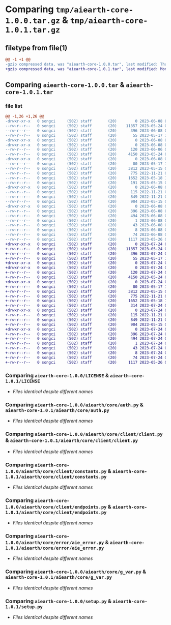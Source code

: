 # Comparing `tmp/aiearth-core-1.0.0.tar.gz` & `tmp/aiearth-core-1.0.1.tar.gz`

## filetype from file(1)

```diff
@@ -1 +1 @@
-gzip compressed data, was "aiearth-core-1.0.0.tar", last modified: Thu Jun  8 05:54:37 2023, max compression
+gzip compressed data, was "aiearth-core-1.0.1.tar", last modified: Mon Jul 24 05:54:43 2023, max compression
```

## Comparing `aiearth-core-1.0.0.tar` & `aiearth-core-1.0.1.tar`

### file list

```diff
@@ -1,26 +1,26 @@
-drwxr-xr-x   0 songci     (502) staff       (20)        0 2023-06-08 05:54:37.536851 aiearth-core-1.0.0/
--rw-r--r--   0 songci     (502) staff       (20)    11357 2023-05-24 03:51:09.000000 aiearth-core-1.0.0/LICENSE
--rw-r--r--   0 songci     (502) staff       (20)      396 2023-06-08 05:54:37.537041 aiearth-core-1.0.0/PKG-INFO
--rw-r--r--   0 songci     (502) staff       (20)       55 2023-05-17 11:31:12.000000 aiearth-core-1.0.0/README.md
-drwxr-xr-x   0 songci     (502) staff       (20)        0 2023-06-08 05:54:37.485275 aiearth-core-1.0.0/aiearth/
-drwxr-xr-x   0 songci     (502) staff       (20)        0 2023-06-08 05:54:37.529338 aiearth-core-1.0.0/aiearth/core/
--rw-r--r--   0 songci     (502) staff       (20)      120 2023-06-06 06:47:03.000000 aiearth-core-1.0.0/aiearth/core/__init__.py
--rw-r--r--   0 songci     (502) staff       (20)     4150 2023-05-24 03:36:40.000000 aiearth-core-1.0.0/aiearth/core/auth.py
-drwxr-xr-x   0 songci     (502) staff       (20)        0 2023-06-08 05:54:37.531939 aiearth-core-1.0.0/aiearth/core/client/
--rw-r--r--   0 songci     (502) staff       (20)       80 2023-05-17 11:32:17.000000 aiearth-core-1.0.0/aiearth/core/client/__init__.py
--rw-r--r--   0 songci     (502) staff       (20)     3812 2023-05-15 07:24:04.000000 aiearth-core-1.0.0/aiearth/core/client/client.py
--rw-r--r--   0 songci     (502) staff       (20)      775 2022-11-21 06:06:45.000000 aiearth-core-1.0.0/aiearth/core/client/constants.py
--rw-r--r--   0 songci     (502) staff       (20)     1652 2023-05-18 12:58:40.000000 aiearth-core-1.0.0/aiearth/core/client/endpoints.py
--rw-r--r--   0 songci     (502) staff       (20)      191 2023-05-15 07:24:04.000000 aiearth-core-1.0.0/aiearth/core/env.py
-drwxr-xr-x   0 songci     (502) staff       (20)        0 2023-06-08 05:54:37.533167 aiearth-core-1.0.0/aiearth/core/error/
--rw-r--r--   0 songci     (502) staff       (20)      115 2022-11-21 06:06:45.000000 aiearth-core-1.0.0/aiearth/core/error/__init__.py
--rw-r--r--   0 songci     (502) staff       (20)      849 2022-11-21 06:06:45.000000 aiearth-core-1.0.0/aiearth/core/error/aie_error.py
--rw-r--r--   0 songci     (502) staff       (20)      904 2023-05-15 05:43:26.000000 aiearth-core-1.0.0/aiearth/core/g_var.py
-drwxr-xr-x   0 songci     (502) staff       (20)        0 2023-06-08 05:54:37.536415 aiearth-core-1.0.0/aiearth_core.egg-info/
--rw-r--r--   0 songci     (502) staff       (20)      396 2023-06-08 05:54:37.000000 aiearth-core-1.0.0/aiearth_core.egg-info/PKG-INFO
--rw-r--r--   0 songci     (502) staff       (20)      494 2023-06-08 05:54:37.000000 aiearth-core-1.0.0/aiearth_core.egg-info/SOURCES.txt
--rw-r--r--   0 songci     (502) staff       (20)        1 2023-06-08 05:54:37.000000 aiearth-core-1.0.0/aiearth_core.egg-info/dependency_links.txt
--rw-r--r--   0 songci     (502) staff       (20)       43 2023-06-08 05:54:37.000000 aiearth-core-1.0.0/aiearth_core.egg-info/requires.txt
--rw-r--r--   0 songci     (502) staff       (20)        8 2023-06-08 05:54:37.000000 aiearth-core-1.0.0/aiearth_core.egg-info/top_level.txt
--rw-r--r--   0 songci     (502) staff       (20)       74 2023-06-08 05:54:37.537693 aiearth-core-1.0.0/setup.cfg
--rw-r--r--   0 songci     (502) staff       (20)     1117 2023-05-26 05:53:58.000000 aiearth-core-1.0.0/setup.py
+drwxr-xr-x   0 songci     (502) staff       (20)        0 2023-07-24 05:54:43.573696 aiearth-core-1.0.1/
+-rw-r--r--   0 songci     (502) staff       (20)    11357 2023-05-24 03:51:09.000000 aiearth-core-1.0.1/LICENSE
+-rw-r--r--   0 songci     (502) staff       (20)      396 2023-07-24 05:54:43.573876 aiearth-core-1.0.1/PKG-INFO
+-rw-r--r--   0 songci     (502) staff       (20)       55 2023-05-17 11:31:12.000000 aiearth-core-1.0.1/README.md
+drwxr-xr-x   0 songci     (502) staff       (20)        0 2023-07-24 05:54:43.560456 aiearth-core-1.0.1/aiearth/
+drwxr-xr-x   0 songci     (502) staff       (20)        0 2023-07-24 05:54:43.566453 aiearth-core-1.0.1/aiearth/core/
+-rw-r--r--   0 songci     (502) staff       (20)      120 2023-07-24 02:16:19.000000 aiearth-core-1.0.1/aiearth/core/__init__.py
+-rw-r--r--   0 songci     (502) staff       (20)     4150 2023-05-24 03:36:40.000000 aiearth-core-1.0.1/aiearth/core/auth.py
+drwxr-xr-x   0 songci     (502) staff       (20)        0 2023-07-24 05:54:43.568824 aiearth-core-1.0.1/aiearth/core/client/
+-rw-r--r--   0 songci     (502) staff       (20)       80 2023-05-17 11:32:17.000000 aiearth-core-1.0.1/aiearth/core/client/__init__.py
+-rw-r--r--   0 songci     (502) staff       (20)     3812 2023-05-15 07:24:04.000000 aiearth-core-1.0.1/aiearth/core/client/client.py
+-rw-r--r--   0 songci     (502) staff       (20)      775 2022-11-21 06:06:45.000000 aiearth-core-1.0.1/aiearth/core/client/constants.py
+-rw-r--r--   0 songci     (502) staff       (20)     1652 2023-05-18 12:58:40.000000 aiearth-core-1.0.1/aiearth/core/client/endpoints.py
+-rw-r--r--   0 songci     (502) staff       (20)      314 2023-07-24 02:16:05.000000 aiearth-core-1.0.1/aiearth/core/env.py
+drwxr-xr-x   0 songci     (502) staff       (20)        0 2023-07-24 05:54:43.570209 aiearth-core-1.0.1/aiearth/core/error/
+-rw-r--r--   0 songci     (502) staff       (20)      115 2022-11-21 06:06:45.000000 aiearth-core-1.0.1/aiearth/core/error/__init__.py
+-rw-r--r--   0 songci     (502) staff       (20)      849 2022-11-21 06:06:45.000000 aiearth-core-1.0.1/aiearth/core/error/aie_error.py
+-rw-r--r--   0 songci     (502) staff       (20)      904 2023-05-15 05:43:26.000000 aiearth-core-1.0.1/aiearth/core/g_var.py
+drwxr-xr-x   0 songci     (502) staff       (20)        0 2023-07-24 05:54:43.573250 aiearth-core-1.0.1/aiearth_core.egg-info/
+-rw-r--r--   0 songci     (502) staff       (20)      396 2023-07-24 05:54:43.000000 aiearth-core-1.0.1/aiearth_core.egg-info/PKG-INFO
+-rw-r--r--   0 songci     (502) staff       (20)      494 2023-07-24 05:54:43.000000 aiearth-core-1.0.1/aiearth_core.egg-info/SOURCES.txt
+-rw-r--r--   0 songci     (502) staff       (20)        1 2023-07-24 05:54:43.000000 aiearth-core-1.0.1/aiearth_core.egg-info/dependency_links.txt
+-rw-r--r--   0 songci     (502) staff       (20)       43 2023-07-24 05:54:43.000000 aiearth-core-1.0.1/aiearth_core.egg-info/requires.txt
+-rw-r--r--   0 songci     (502) staff       (20)        8 2023-07-24 05:54:43.000000 aiearth-core-1.0.1/aiearth_core.egg-info/top_level.txt
+-rw-r--r--   0 songci     (502) staff       (20)       74 2023-07-24 05:54:43.574526 aiearth-core-1.0.1/setup.cfg
+-rw-r--r--   0 songci     (502) staff       (20)     1117 2023-05-26 05:53:58.000000 aiearth-core-1.0.1/setup.py
```

### Comparing `aiearth-core-1.0.0/LICENSE` & `aiearth-core-1.0.1/LICENSE`

 * *Files identical despite different names*

### Comparing `aiearth-core-1.0.0/aiearth/core/auth.py` & `aiearth-core-1.0.1/aiearth/core/auth.py`

 * *Files identical despite different names*

### Comparing `aiearth-core-1.0.0/aiearth/core/client/client.py` & `aiearth-core-1.0.1/aiearth/core/client/client.py`

 * *Files identical despite different names*

### Comparing `aiearth-core-1.0.0/aiearth/core/client/constants.py` & `aiearth-core-1.0.1/aiearth/core/client/constants.py`

 * *Files identical despite different names*

### Comparing `aiearth-core-1.0.0/aiearth/core/client/endpoints.py` & `aiearth-core-1.0.1/aiearth/core/client/endpoints.py`

 * *Files identical despite different names*

### Comparing `aiearth-core-1.0.0/aiearth/core/error/aie_error.py` & `aiearth-core-1.0.1/aiearth/core/error/aie_error.py`

 * *Files identical despite different names*

### Comparing `aiearth-core-1.0.0/aiearth/core/g_var.py` & `aiearth-core-1.0.1/aiearth/core/g_var.py`

 * *Files identical despite different names*

### Comparing `aiearth-core-1.0.0/setup.py` & `aiearth-core-1.0.1/setup.py`

 * *Files identical despite different names*


